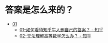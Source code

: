 # 答案是怎么来的？

- [01](./01/README.md)
  - [01-如何看待知乎牛人删自己的答案？ - 知乎](https://www.zhihu.com/question/23074906/answer/24356063)
  - [02-无法理解高等数学怎么办？ - 知乎](https://www.zhihu.com/question/24066773/answer/146500799)